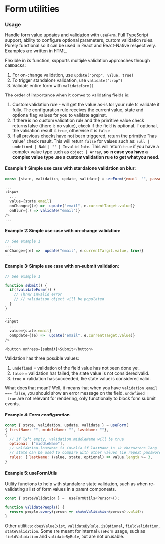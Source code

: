 # Form utilities

### Usage

Handle form value updates and validation with `useForm`. Full TypeScript support, ability to configure optional parameters, custom validation rules. Purely functional so it can be used in React and React-Native respectively. Examples are written in HTML.

Flexible in its function, supports multiple validation approaches through callbacks:

1. For on-change validation, use `update("prop", value, true)`
2. To trigger standalone validation, use `validate("prop")`
3. Validate entire form with `validateForm()`

The order of importance when it comes to validating fields is:

1. Custom validation rule - will get the value as-is for your rule to validate it fully. The configuration rule receives the current value, state and optional flag values for you to validate against.
2. If there is no custom validation rule and the primitive value check returns false (there is no value), check if the field is optional. If optional, the validation result is `true`, otherwise it is `false`;
3. If all previous checks have not been triggered, return the primitive "has value" check result. This will return `false` for values such as: `null | undefined | NaN | "" | Invalid Date`. This will return `true` if you have a complex value type such as `object | Array`, <b>so in case you have a complex value type use a custom validation rule to get what you need</b>.

#### Example 1: Simple use case with standalone validation on blur:

```javascript
const {state, validation, update, validate} = useForm({email: "", password: "");

...
<input
  ...
  value={state.email}
  onChange={(e) =>  update("email", e.currentTarget.value)}
  onBlur={() => validate("email")}
/>
...
```

#### Example 2: Simple use case with on-change validation:

```javascript
// See example 1
...
onChange={(e) =>  update("email", e.currentTarget.value, true)}
...
```

#### Example 3: Simple use case with on-submit validation:

```javascript
// See example 1

function submit() {
  if(!validateForm()) {
    // Throw invalid error
    // // validation object will be populated
  }
}

...
<input
  ...
  value={state.email}
  onUpdate={(e) =>  update("email", e.currentTarget.value)}
/>

<button onPress={submit}>Submit</button>
```

Validation has three possible values:

1. `undefined` = validation of the field value has not been done yet.
2. `false` = validation has failed, the state value is not considered valid.
3. `true` = validation has succeeded, the state value is considered valid.

What does that mean? Well, it means that when you have `validation.email === false`, you should show an error message on the field. `undefined | true` are not relevant for rendering, only functionally to block form submit events.

#### Example 4: Form configuration

```javascript
const { state, validation, update, validate } = useForm(
{ firstName: "", middleName: "", lastName: ""},
{
  // If left empty, validation.middleName will be true
  optional: ["middleName"],
  // validation.lastName is invalid if lastName is <3 characters long
  // state can be used to compare with other values (ie repeat password)
  rules: { lastName: (value, state, optional) => value.length >= 3,
}
```

#### Example 5: useFormUtils

Utility functions to help with standalone state validation, such as when re-validating a list of form values in a parent components.

```javascript
const { stateValidation } =  useFormUtils<Person>();

function validatePeople() {
  return people.every(person => stateValidation(person).valid);
}
```

Other utilities: `doesValueExist`, `validateByRule`, `isOptional`, `fieldValidation`, `stateValidation`. Some are meant for internal `useForm` usage, such as `fieldValidation` and `validateByRule`, but are not unusable.
